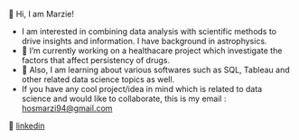 👋 Hi, I am Marzie!
- I am interested in combining data analysis with scientific methods to drive insights and information. I have background in astrophysics.
- 🔭 I’m currently working on a healthacare project which investigate the factors that affect persistency of drugs.
- 🌱 Also, I am learning about various softwares such as SQL, Tableau and other related data science topics as well. 
- If you have any cool project/idea in mind which is related to data science and would like to collaborate, this is my email : hosmarzi94@gmail.com



👔 [linkedin][linkedin]

[linkedin]: https://linkedin.com/in/smarziehho94
